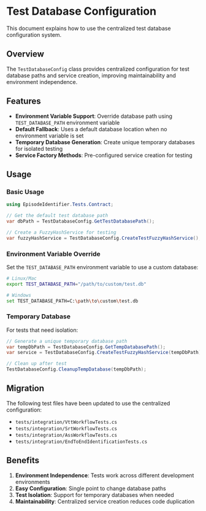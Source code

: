# Test Database Configuration

This document explains how to use the centralized test database configuration system.

## Overview

The `TestDatabaseConfig` class provides centralized configuration for test database paths and service creation, improving maintainability and environment independence.

## Features

- **Environment Variable Support**: Override database path using `TEST_DATABASE_PATH` environment variable
- **Default Fallback**: Uses a default database location when no environment variable is set
- **Temporary Database Generation**: Create unique temporary databases for isolated testing
- **Service Factory Methods**: Pre-configured service creation for testing

## Usage

### Basic Usage

```csharp
using EpisodeIdentifier.Tests.Contract;

// Get the default test database path
var dbPath = TestDatabaseConfig.GetTestDatabasePath();

// Create a FuzzyHashService for testing
var fuzzyHashService = TestDatabaseConfig.CreateTestFuzzyHashService();
```

### Environment Variable Override

Set the `TEST_DATABASE_PATH` environment variable to use a custom database:

```bash
# Linux/Mac
export TEST_DATABASE_PATH="/path/to/custom/test.db"

# Windows
set TEST_DATABASE_PATH=C:\path\to\custom\test.db
```

### Temporary Database

For tests that need isolation:

```csharp
// Generate a unique temporary database path
var tempDbPath = TestDatabaseConfig.GetTempDatabasePath();
var service = TestDatabaseConfig.CreateTestFuzzyHashService(tempDbPath);

// Clean up after test
TestDatabaseConfig.CleanupTempDatabase(tempDbPath);
```

## Migration

The following test files have been updated to use the centralized configuration:

- `tests/integration/VttWorkflowTests.cs`
- `tests/integration/SrtWorkflowTests.cs`  
- `tests/integration/AssWorkflowTests.cs`
- `tests/integration/EndToEndIdentificationTests.cs`

## Benefits

1. **Environment Independence**: Tests work across different development environments
2. **Easy Configuration**: Single point to change database paths
3. **Test Isolation**: Support for temporary databases when needed
4. **Maintainability**: Centralized service creation reduces code duplication
